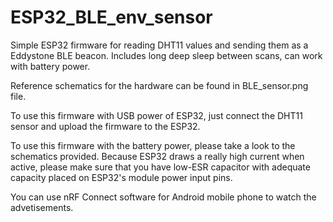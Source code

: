 # ESP32_BLE_env_sensor
Simple ESP32 firmware for reading DHT11 values and sending them as a Eddystone BLE beacon. Includes long deep sleep between scans, can work with battery power.

Reference schematics for the hardware can be found in BLE_sensor.png file.

To use this firmware with USB power of ESP32, just connect the DHT11 sensor and upload the firmware to the ESP32. 

To use this firmware with the battery power, please take a look to the schematics provided. Because ESP32 draws a really high current when active, please make sure that you have low-ESR capacitor with adequate capacity placed on ESP32's module power input pins.

You can use nRF Connect software for Android mobile phone to watch the advetisements.